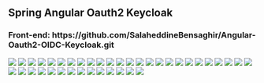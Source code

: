 <h2>Spring Angular Oauth2 Keycloak </h2>

<h3>Front-end: https://github.com/SalaheddineBensaghir/Angular-Oauth2-OIDC-Keycloak.git </h3>
<img src="/images/keycklok 1.png">
<img src="/images/keycklok 2.png">
<img src="/images/keycklok 3.png">
<img src="/images/keycklok 4.png">
<img src="/images/keycklok 5.png">
<img src="/images/keycklok .png">
<img src="/images/keycklok 6.png">
<img src="/images/keycklok 7.png">
<img src="/images/keycklok 8.png">
<img src="/images/keycklok 9.png">
<img src="/images/keycklok 10.png">
<img src="/images/keycklok 11.png">
<img src="/images/keycklok 12.png">
<img src="/images/keycklok 13.png">
<img src="/images/keycklok 14.png">
<img src="/images/keycklok 15.png">
<img src="/images/keycklok 16.png">
<img src="/images/keycklok 17.png">
<img src="/images/keycklok 18.png">
<img src="/images/keycklok 19.png">
<img src="/images/keycklok 20.png">
<img src="/images/keycklok 21.png">
<img src="/images/keycklok 22.png">
<img src="/images/keycklok 23.png">
<img src="/images/keycklok 27.png">
<img src="/images/keycklok 28.png">
<img src="/images/keycklok 29.png">
<img src="/images/keycklok 30.png">
<img src="/images/keycklok 31.png">
<img src="/images/keycklok 32.png">
<img src="/images/keycklok 33.png">
<img src="/images/keycklok 34.png">
<img src="/images/keycklok 35.png">
<img src="/images/keycklok 36.png">
<img src="/images/keycklok 37.png">
<img src="/images/keycklok 38.png">
<img src="/images/keycklok 39.png">
<img src="/images/keycklok 40.png">
<img src="/images/keycklok 41.png"/>


